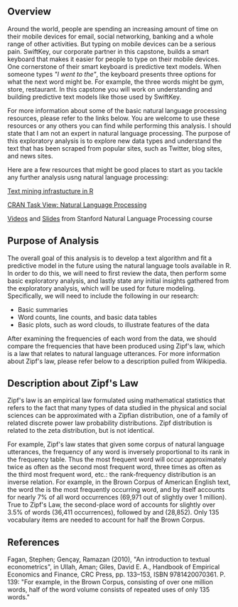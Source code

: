 ## Overview

Around the world, people are spending an increasing amount of time on their mobile devices for email, social networking, banking and a whole range of other activities. But typing on mobile devices can be a serious pain. SwiftKey, our corporate partner in this capstone, builds a smart keyboard that makes it easier for people to type on their mobile devices. One cornerstone of their smart keyboard is predictive text models. When someone types _"I went to the"_, the keyboard presents three options for what the next word might be. For example, the three words might be gym, store, restaurant. In this capstone you will work on understanding and building predictive text models like those used by SwiftKey.

For more information about some of the basic natural language processing resources, please refer to the links below. You are welcome to use these resources or any others you can find while performing this analysis. I should state that I am not an expert in natural language processing. The purpose of this exploratory analysis is to explore new data types and understand the text that has been scraped from popular sites, such as Twitter, blog sites, and news sites.

Here are a few resources that might be good places to start as you tackle any further analysis usng natural language processing:

[Text mining infrastucture in R](http://www.jstatsoft.org/v25/i05/)  

[CRAN Task View: Natural Language Processing](http://cran.r-project.org/web/views/NaturalLanguageProcessing.html)  

[Videos](https://www.youtube.com/user/OpenCourseOnline/search?query=NLP) and [Slides](https://web.stanford.edu/~jurafsky/NLPCourseraSlides.html) from Stanford Natural Language Processing course

## Purpose of Analysis

The overall goal of this analysis is to develop a text algorithm and fit a predictive model in the future using the natural language tools available in R. In order to do this, we will need to first review the data, then perform some basic exploratory analysis, and lastly state any initial insights gathered from the exploratory analysis, which will be used for future modeling. Specifically, we will need to include the following in our research:

- Basic summaries
- Word counts, line counts, and basic data tables
- Basic plots, such as word clouds, to illustrate features of the data

After examining the frequencies of each word from the data, we should compare the frequencies that have been produced using Zipf's law, which is a law that relates to natural language utterances. For more information about Zipf's law, please refer below to a description pulled from Wikipedia.

## Description about Zipf's Law

Zipf's law is an empirical law formulated using mathematical statistics that refers to the fact that many types of data studied in the physical and social sciences can be approximated with a Zipfian distribution, one of a family of related discrete power law probability distributions. Zipf distribution is related to the zeta distribution, but is not identical.

For example, Zipf's law states that given some corpus of natural language utterances, the frequency of any word is inversely proportional to its rank in the frequency table. Thus the most frequent word will occur approximately twice as often as the second most frequent word, three times as often as the third most frequent word, etc.: the rank-frequency distribution is an inverse relation. For example, in the Brown Corpus of American English text, the word the is the most frequently occurring word, and by itself accounts for nearly 7% of all word occurrences (69,971 out of slightly over 1 million). True to Zipf's Law, the second-place word of accounts for slightly over 3.5% of words (36,411 occurrences), followed by and (28,852). Only 135 vocabulary items are needed to account for half the Brown Corpus.

## References

Fagan, Stephen; Gençay, Ramazan (2010), "An introduction to textual econometrics", in Ullah, Aman; Giles, David E. A., Handbook of Empirical Economics and Finance, CRC Press, pp. 133–153, ISBN 9781420070361. P. 139: "For example, in the Brown Corpus, consisting of over one million words, half of the word volume consists of repeated uses of only 135 words."
